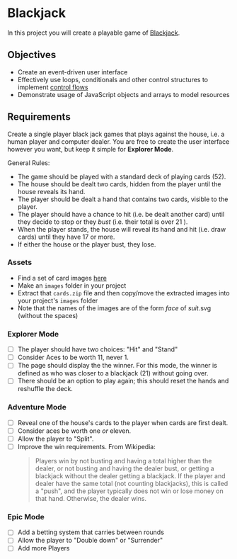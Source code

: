 # Blackjack

In this project you will create a playable game of [Blackjack](https://en.wikipedia.org/wiki/Blackjack).

## Objectives

- Create an event-driven user interface
- Effectively use loops, conditionals and other control structures to implement [control flows](https://en.wikipedia.org/wiki/Control_flow)
- Demonstrate usage of JavaScript objects and arrays to model resources

## Requirements

Create a single player black jack games that plays against the house, i.e. a human player and computer dealer. You are free to create the user interface however you want, but keep it simple for **Explorer Mode**.

General Rules:

- The game should be played with a standard deck of playing cards (52).
- The house should be dealt two cards, hidden from the player until the house reveals its hand.
- The player should be dealt a hand that contains two cards, visible to the player.
- The player should have a chance to hit (i.e. be dealt another card) until they decide to stop or they _bust_ (i.e. their total is over 21 ).
- When the player stands, the house will reveal its hand and hit (i.e. draw cards) until they have 17 or more.
- If either the house or the player bust, they lose.

### Assets

- Find a set of card images [here](/handbook/curriculum/fundamentals/javascript/assignments/assets/cards.zip)
- Make an `images` folder in your project
- Extract that `cards.zip` file and then copy/move the extracted images into your project's `images` folder
- Note that the names of the images are of the form _face_ of _suit_.svg (without the spaces)

### Explorer Mode

- [ ] The player should have two choices: "Hit" and "Stand"
- [ ] Consider Aces to be worth 11, never 1.
- [ ] The page should display the the winner. For this mode, the winner is defined as who was closer to a blackjack (21) without going over.
- [ ] There should be an option to play again; this should reset the hands and reshuffle the deck.

### Adventure Mode

- [ ] Reveal one of the house's cards to the player when cards are first dealt.
- [ ] Consider aces be worth one _or_ eleven.
- [ ] Allow the player to "Split".
- [ ] Improve the win requirements. From Wikipedia:
  > Players win by not busting and having a total higher than the dealer, or not busting and having the dealer bust, or getting a blackjack without the dealer getting a blackjack. If the player and dealer have the same total (not counting blackjacks), this is called a "push", and the player typically does not win or lose money on that hand. Otherwise, the dealer wins.

### Epic Mode

- [ ] Add a betting system that carries between rounds
- [ ] Allow the player to "Double down" or "Surrender"
- [ ] Add more Players
